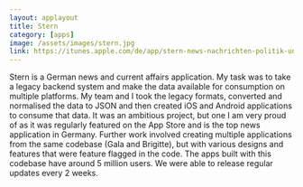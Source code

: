 ```yaml
---
layout: applayout
title: Stern
category: [apps]
image: /assets/images/stern.jpg
link: https://itunes.apple.com/de/app/stern-news-nachrichten-politik-und-unterhaltung/id376155932?mt=8
---
```


Stern is a German news and current affairs application. My task was to take a legacy backend system and make the data available for consumption on multiple platforms. My team and I took the legacy formats, converted and normalised the data to JSON and then created iOS and Android applications to consume that data. It was an ambitious project, but one I am very proud of as it was regularly featured on the App Store and is the top news application in Germany. Further work involved creating multiple applications from the same codebase (Gala and Brigitte), but with various designs and features that were feature flagged in the code. The apps built with this codebase have around 5 million users. We were able to release regular updates every 2 weeks.